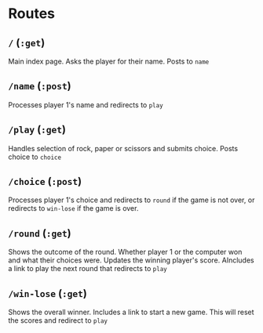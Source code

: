 # Routes

## `/` (`:get`)

Main index page. Asks the player for their name. Posts to `name`

## `/name` (`:post`)

Processes player 1's name and redirects to `play`

## `/play` (`:get`)

Handles selection of rock, paper or scissors and submits choice. Posts choice to `choice`

## `/choice` (`:post`)

Processes player 1's choice and redirects to `round` if the game is not over, or redirects to `win-lose` if the game is over.

## `/round` (`:get`)

Shows the outcome of the round. Whether player 1 or the computer won and what their choices were. Updates the winning player's score. AIncludes a link to play the next round that redirects to `play`

## `/win-lose` (`:get`)

Shows the overall winner. Includes a link to start a new game. This will reset the scores and redirect to `play`
